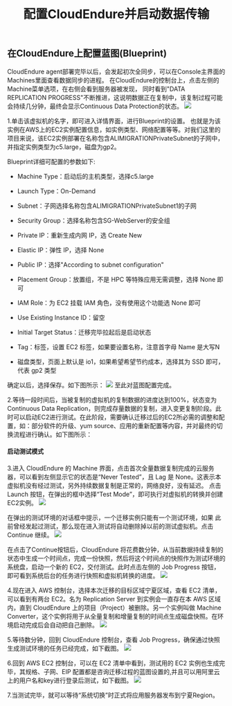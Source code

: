 ﻿---
title: "配置CloudEndure并启动数据传输"
chapter: false
weight: 52
---

## 在CloudEndure上配置蓝图(Blueprint)

CloudEndure agent部署完毕以后，会发起初次全同步，可以在Console主界面的Machines里面查看数据同步的进程。 在CloudEndure的控制台上，点击左侧的Machine菜单选项，在右侧会看到服务器被发现， 同时看到"DATA REPLICATION PROGRESS"不断推进，这说明数据正在复制中，该复制过程可能会持续几分钟，最终会显示Continuous Data Protection的状态。
![](/images/SyncWithCloudEndure/installAgent3.png)

1.单击该虚拟机的名字，即可进入详情界面，进行Blueprint的设置。
也就是为该实例在AWS上的EC2实例配置信息，如实例类型、网络配置等等。对我们这里的项目来说，该EC2实例部署在名称包含ALIMIGRATIONPrivateSubnet的子网中，并指定实例类型为c5.large，磁盘为gp2。

Blueprint详细可配置的参数如下:

* Machine Type：启动后的主机类型，选择c5.large

* Launch Type：On-Demand

* Subnet：子网选择名称包含ALIMIGRATIONPrivateSubnet1的子网

* Security Group：选择名称包含SG-WebServer的安全组

* Private IP：重新生成内网 IP，选 Create New

* Elastic IP：弹性 IP，选择 None

* Public IP：选择"According to subnet configuration"

* Placement Group：放置组，不是 HPC 等特殊应用无需调整，选择 None 即可

* IAM Role：为 EC2 挂载 IAM 角色，没有使用这个功能选 None 即可

* Use Existing Instance ID：留空

* Initial Target Status：迁移完毕拉起后是启动状态

* Tag：标签，设置 EC2 标签，如果要设置名称，注意首字母 Name 是大写N

* 磁盘类型，页面上默认是 io1，如果希望希望节约成本，选择其为 SSD 即可，代表 gp2 类型

确定以后，选择保存。如下图所示：
![](/images/SyncWithCloudEndure/blueprint1.png)
至此对蓝图配置完成。

2.等待一段时间后，当被复制的虚拟机的复制数据的进度达到100%，状态变为Continuous Data Replication，则完成存量数据的复制，进入变更复制阶段。此时可以启动EC2进行测试。在此阶段，需要确认迁移过后的EC2所必需的调整和配置，如：部分软件的升级、yum source、应用的重新配置等内容，并对最终的切换流程进行确认。如下图所示：

#### 启动测试模式
3.进入 CloudEndure 的 Machine 界面，点击首次全量数据复制完成的云服务器，可以看到左侧显示它的状态是“Never Tested”，且 Lag 是 None。这表示本虚拟机没有经过测试，另外持续数据复制是正常的，网络良好，没有延迟。
点击 Launch 按钮，在弹出的框中选择“Test Mode”，即可执行对虚拟机的转换并创建EC2实例。
![](/images/SyncWithCloudEndure/testmode1.png)

在弹出的测试环境的对话框中提示，一个迁移实例只能有一个测试环境，如果 此前曾经发起过测试，那么现在进入测试将自动删除掉以前的测试虚拟机。点击 Continue 继续。
![](/images/SyncWithCloudEndure/testmode2.png)

在点击了Continue按钮后，CloudEndure 将花费数分钟，从当前数据持续复制的状态中生成一个时间点，完成一份快照，然后将这个时间点的快照作为测试环境的系统盘，启动一个新的 EC2，交付测试。此时点击左侧的 Job Progress 按钮，即可看到系统后台的任务进行快照和虚拟机转换的进度。
![](/images/SyncWithCloudEndure/testmode3.png)

4.现在进入 AWS 控制台，选择本次迁移的目标区域宁夏区域，查看 EC2 清单， 可以看到有两台 EC2。名为 Replication Server 到实例会一直存在本 AWS 区域内，直到 CloudEndure 上的项目（Project）被删除。另一个实例叫做 Machine Converter，这个实例将用于从全量复制和增量复制的时间点生成磁盘快照。在环境启动完成后会自动把自己删除。
![](/images/SyncWithCloudEndure/testmode4.png)

5.等待数分钟，回到 CloudEndure 控制台，查看 Job Progress，确保通过快照生成测试环境的任务已经完成，如下截图。
![](/images/SyncWithCloudEndure/testmode5.png)

6.回到 AWS EC2 控制台，可以在 EC2 清单中看到，测试用的 EC2 实例也生成完毕，其规格、子网、EIP 配置都是咨询迁移过程的蓝图设置的,并且可以用阿里云上的用户名和key进行登录后测试，如下截图。
![](/images/SyncWithCloudEndure/testmode6.png)

7.当测试完毕，就可以等待“系统切换”时正式将应用服务器发布到宁夏Region。
